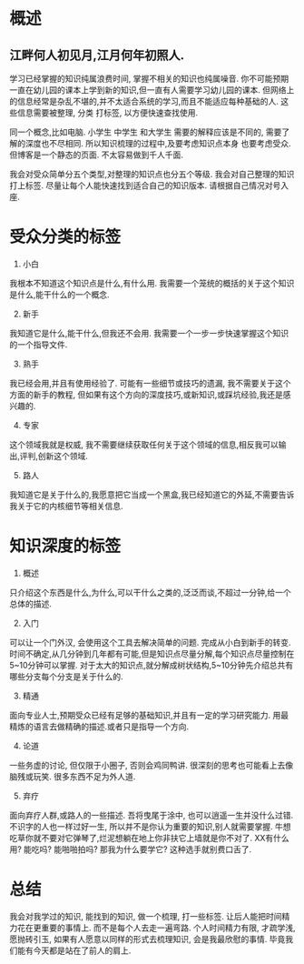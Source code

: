 # 概述

## 江畔何人初见月,江月何年初照人.

学习已经掌握的知识纯属浪费时间, 掌握不相关的知识也纯属噪音.
你不可能预期一直在幼儿园的课本上学到新的知识,但一直有人需要学习幼儿园的课本.
但网络上的信息经常是杂乱不堪的,并不太适合系统的学习,而且不能适应每种基础的人.
这些信息需要被整理, 分类 打标签, 以方便快速查找使用.

同一个概念,比如电脑. 小学生 中学生 和大学生 需要的解释应该是不同的, 需要了解的深度也不尽相同.
所以知识梳理的过程中,及要考虑知识点本身 也要考虑受众. 但博客是一个静态的页面. 不太容易做到千人千面.

我会对受众简单分五个类型,对整理的知识点也分五个等级. 我会对自己整理的知识打上标签. 尽量让每个人能快速找到适合自己的知识版本. 
请根据自己情况对号入座.

# 受众分类的标签
1. 小白
>
我根本不知道这个知识点是什么,有什么用. 我需要一个笼统的概括的关于这个知识是什么,能干什么的一个概念.

2. 新手
>
我知道它是什么,能干什么,但我还不会用. 我需要一个一步一步快速掌握这个知识的一个指导文件.

3. 熟手
>
我已经会用,并且有使用经验了. 可能有一些细节或技巧的遗漏, 我不需要关于这个方面的新手的教程, 但如果有这个方向的深度技巧,或新知识,或踩坑经验,我还是感兴趣的.

4. 专家
>
这个领域我就是权威, 我不需要继续获取任何关于这个领域的信息,相反我可以输出,评判,创新这个领域.

5. 路人
>
我知道它是关于什么的,我愿意把它当成一个黑盒,我已经知道它的外延,不需要告诉我关于它的内核细节等相关信息.

# 知识深度的标签
1. 概述
>
只介绍这个东西是什么,为什么,可以干什么之类的,泛泛而谈,不超过一分钟,给一个总体的描述.

2. 入门
>
可以让一个门外汉, 会使用这个工具去解决简单的问题. 完成从小白到新手的转变.
时间不确定,从几分钟到几年都有可能,但是知识点尽量分解,每个知识点尽量控制在5~10分钟可以掌握.
对于太大的知识点,就分解成树状结构,5~10分钟先介绍总共有哪些分支每个分支是关于什么的.

3. 精通
>
面向专业人士,预期受众已经有足够的基础知识,并且有一定的学习研究能力. 
用最精炼的语言去做精确的描述.或者只是指导一个方向.

4. 论道
>
一些务虚的讨论, 但仅限于小圈子, 否则会鸡同鸭讲. 很深刻的思考也可能看上去像脑残或玩笑. 很多东西不足为外人道.

5. 弃疗
>
面向弃疗人群,或路人的一些描述.
吾将曳尾于涂中, 也可以逍遥一生并没什么过错. 不识字的人也一样过好一生, 所以并不是你认为重要的知识,别人就需要掌握.
牛想吃草你就不要对它弹琴了,烂泥想躺在地上你非扶它上墙就是你不对了.
XX有什么用? 能吃吗? 能啪啪拍吗? 那我为什么要学它? 这种选手就别费口舌了.


# 总结
> 
我会对我学过的知识, 能找到的知识, 做一个梳理, 打一些标签.
让后人能把时间精力花在更重要的事情上. 而不是每个人去走一遍弯路.
个人时间精力有限, 才疏学浅, 愿抛砖引玉, 如果有人愿意以同样的形式去梳理知识, 会是我最欣慰的事情.
毕竟我们能有今天都是站在了前人的肩上.
